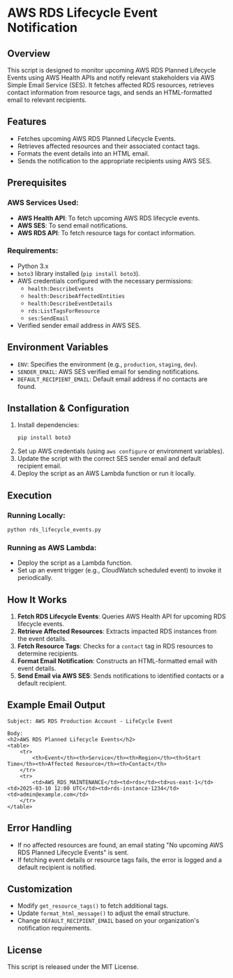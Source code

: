# AWS RDS Lifecycle Event Notification

## Overview
This script is designed to monitor upcoming AWS RDS Planned Lifecycle Events using AWS Health APIs and notify relevant stakeholders via AWS Simple Email Service (SES). It fetches affected RDS resources, retrieves contact information from resource tags, and sends an HTML-formatted email to relevant recipients.

## Features
- Fetches upcoming AWS RDS Planned Lifecycle Events.
- Retrieves affected resources and their associated contact tags.
- Formats the event details into an HTML email.
- Sends the notification to the appropriate recipients using AWS SES.

## Prerequisites
### AWS Services Used:
- **AWS Health API**: To fetch upcoming AWS RDS lifecycle events.
- **AWS SES**: To send email notifications.
- **AWS RDS API**: To fetch resource tags for contact information.

### Requirements:
- Python 3.x
- `boto3` library installed (`pip install boto3`).
- AWS credentials configured with the necessary permissions:
  - `health:DescribeEvents`
  - `health:DescribeAffectedEntities`
  - `health:DescribeEventDetails`
  - `rds:ListTagsForResource`
  - `ses:SendEmail`
- Verified sender email address in AWS SES.

## Environment Variables
- `ENV`: Specifies the environment (e.g., `production`, `staging`, `dev`).
- `SENDER_EMAIL`: AWS SES verified email for sending notifications.
- `DEFAULT_RECIPIENT_EMAIL`: Default email address if no contacts are found.

## Installation & Configuration
1. Install dependencies:
   ```sh
   pip install boto3
   ```
2. Set up AWS credentials (using `aws configure` or environment variables).
3. Update the script with the correct SES sender email and default recipient email.
4. Deploy the script as an AWS Lambda function or run it locally.

## Execution
### Running Locally:
```sh
python rds_lifecycle_events.py
```

### Running as AWS Lambda:
- Deploy the script as a Lambda function.
- Set up an event trigger (e.g., CloudWatch scheduled event) to invoke it periodically.

## How It Works
1. **Fetch RDS Lifecycle Events**: Queries AWS Health API for upcoming RDS lifecycle events.
2. **Retrieve Affected Resources**: Extracts impacted RDS instances from the event details.
3. **Fetch Resource Tags**: Checks for a `contact` tag in RDS resources to determine recipients.
4. **Format Email Notification**: Constructs an HTML-formatted email with event details.
5. **Send Email via AWS SES**: Sends notifications to identified contacts or a default recipient.

## Example Email Output
```
Subject: AWS RDS Production Account - LifeCycle Event

Body:
<h2>AWS RDS Planned Lifecycle Events</h2>
<table>
    <tr>
        <th>Event</th><th>Service</th><th>Region</th><th>Start Time</th><th>Affected Resource</th><th>Contact</th>
    </tr>
    <tr>
        <td>AWS_RDS_MAINTENANCE</td><td>rds</td><td>us-east-1</td><td>2025-03-10 12:00 UTC</td><td>rds-instance-1234</td><td>admin@example.com</td>
    </tr>
</table>
```

## Error Handling
- If no affected resources are found, an email stating "No upcoming AWS RDS Planned Lifecycle Events" is sent.
- If fetching event details or resource tags fails, the error is logged and a default recipient is notified.

## Customization
- Modify `get_resource_tags()` to fetch additional tags.
- Update `format_html_message()` to adjust the email structure.
- Change `DEFAULT_RECIPIENT_EMAIL` based on your organization's notification requirements.

## License
This script is released under the MIT License.